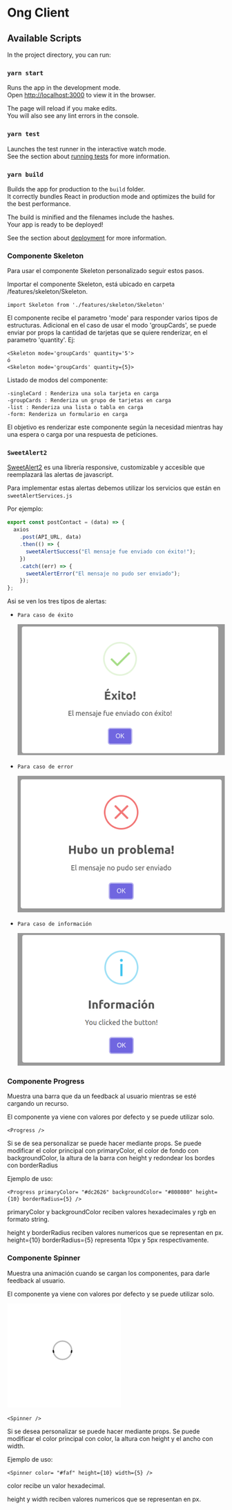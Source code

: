 # Ong Client

## Available Scripts

In the project directory, you can run:

### `yarn start`

Runs the app in the development mode.<br />
Open [http://localhost:3000](http://localhost:3000) to view it in the browser.

The page will reload if you make edits.<br />
You will also see any lint errors in the console.

### `yarn test`

Launches the test runner in the interactive watch mode.<br />
See the section about [running tests](https://facebook.github.io/create-react-app/docs/running-tests) for more information.

### `yarn build`

Builds the app for production to the `build` folder.<br />
It correctly bundles React in production mode and optimizes the build for the best performance.

The build is minified and the filenames include the hashes.<br />
Your app is ready to be deployed!

See the section about [deployment](https://facebook.github.io/create-react-app/docs/deployment) for more information.

### Componente Skeleton

Para usar el componente Skeleton personalizado seguir estos pasos.

Importar el componente Skeleton, está ubicado en carpeta /features/skeleton/Skeleton.

    import Skeleton from './features/skeleton/Skeleton'

El componente recibe el parametro 'mode' para responder varios tipos de estructuras.
Adicional en el caso de usar el modo 'groupCards', se puede enviar por props la cantidad de tarjetas que se quiere renderizar, en el parametro 'quantity'. Ej:

    <Skeleton mode='groupCards' quantity='5'>
    ó
    <Skeleton mode='groupCards' quantity={5}>

Listado de modos del componente:

    -singleCard : Renderiza una sola tarjeta en carga
    -groupCards : Renderiza un grupo de tarjetas en carga
    -list : Renderiza una lista o tabla en carga
    -form: Renderiza un formulario en carga

El objetivo es renderizar este componente según la necesidad mientras hay una espera o carga por una respuesta de peticiones.

### `SweetAlert2`

[SweetAlert2](https://sweetalert2.github.io/) es una librería responsive, customizable y accesible que reemplazará las alertas de javascript.

Para implementar estas alertas debemos utilizar los servicios que están en `sweetAlertServices.js`

Por ejemplo:

```javascript
export const postContact = (data) => {
  axios
    .post(API_URL, data)
    .then(() => {
      sweetAlertSuccess("El mensaje fue enviado con éxito!");
    })
    .catch((err) => {
      sweetAlertError("El mensaje no pudo ser enviado");
    });
};
```

Asi se ven los tres tipos de alertas:

- `Para caso de éxito`

  ![Success](./public/images/sweetAlertSuccess.png "Success")

- `Para caso de error`

  ![Error](./public/images/sweetAlertError.png "Error")

- `Para caso de información`

  ![Info](./public/images/sweetAlertInfo.png "Info")

### Componente Progress

Muestra una barra que da un feedback al usuario mientras se esté cargando un recurso.

El componente ya viene con valores por defecto y se puede utilizar solo.

```
<Progress />
```

Si se de sea personalizar se puede hacer mediante props. Se puede modificar el color principal con primaryColor, el color de fondo con backgroundColor, la altura de la barra con height y redondear los bordes con borderRadius

Ejemplo de uso:

```
<Progress primaryColor= "#dc2626" backgroundColor= "#808080" height={10} borderRadius={5} />
```

primaryColor y backgroundColor reciben valores hexadecimales y rgb en formato string.

height y borderRadius reciben valores numericos que se representan en px. height={10} borderRadius={5} representa 10px y 5px respectivamente.

### Componente Spinner

Muestra una animación cuando se cargan los componentes, para darle feedback al usuario.

El componente ya viene con valores por defecto y se puede utilizar solo.

![Spinner](./public/images/spinner2.gif)

```
<Spinner />
```

Si se desea personalizar se puede hacer mediante props. Se puede modificar el color principal con color, la altura con height y el ancho con width.

Ejemplo de uso:

```
<Spinner color= "#faf" height={10} width={5} />
```

color recibe un valor hexadecimal.

height y width reciben valores numericos que se representan en px.
